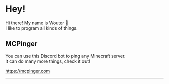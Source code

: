 # Hey!

Hi there! My name is Wouter 🍕  
I like to program all kinds of things.

## MCPinger

You can use this Discord bot to ping any Minecraft server.  
It can do many more things, check it out!

<a href="https://mcpinger.com" target="_blank">https://mcpinger.com</a>

<hr>

<!-- ![Metrics](https://github.com/WouterK12/WouterK12/blob/master/github-metrics.svg) -->
